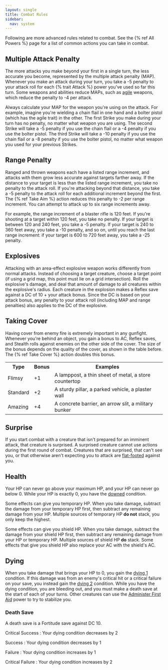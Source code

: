 ```yaml
---
layout: single
title: Combat Rules
sidebar:
  nav: system
---
```


Following are more advanced rules related to combat. See the {% ref All Powers %} page for a list of common actions you can take in combat.

## Multiple Attack Penalty

The more attacks you make beyond your first in a single turn, the less accurate you become, represented by the multiple attack penalty (MAP). Whenever you make an attack during your turn, you take a -5 penalty to your attack roll for each {% trait Attack %} power you've used so far this turn. Some weapons and abilities reduce MAPs, such as [agile](weapons.html#agile) weapons, which reduce the penalty to -4 per attack.

Always calculate your MAP for the weapon you're using on the attack. For example, imagine you're wielding a chain flail in one hand and a bolter pistol (which has the agile trait) in the other. The first Strike you make during your turn has no penalty, no matter what weapon you are using. The second Strike will take a -5 penalty if you use the chain flail or a -4 penalty if you use the bolter pistol. The third Strike will take a -10 penalty if you use the chain flail or a -8 penalty if you use the bolter pistol, no matter what weapon you used for your previous Strikes.

## Range Penalty

Ranged and thrown weapons each have a listed range increment, and attacks with them grow less accurate against targets farther away. If the distance to your target is less than the listed range increment, you take no penalty to the attack roll. If you're attacking beyond that distance, you take a -5 penalty to the attack roll for each additional increment beyond the first. The {% ref Take Aim %} action reduces this penalty to -2 per range increment. You can attempt to attack up to six range increments away.

For example, the range increment of a blaster rifle is 120 feet. If you're shooting at a target within 120 feet, you take no penalty. If your target is between 120 and 240 feet, you take a -5 penalty. If your target is 240 to 360 feet away, you take a -10 penalty, and so on, until you reach the last range increment: if your target is 600 to 720 feet away, you take a -25 penalty.

## Explosives

Attacking with an area-effect explosive weapon works differently from normal attacks. Instead of choosing a target creature, choose a target point (if using a grid map, this point must lie on a grid intersection). Roll the explosive's damage, and deal that amount of damage to all creatures within the explosive's radius. Each creature in the explosion makes a Reflex save against a DC of 10 + your attack bonus. Since the DC is based on your attack bonus, any penalty to your attack roll (including MAP and range penalties) also applies to the DC of the explosive.

## Taking Cover

Having cover from enemy fire is extremely important in any gunfight. Whenever you're behind an object, you gain a bonus to AC, Reflex saves, and Stealth rolls against enemies on the other side of the cover. The size of the bonus depends on the quality of the cover, as shown in the table before. The {% ref Take Cover %} action doubles this bonus.

<table>
  <tr>
    <th>Type</th>
    <th>Bonus</th>
    <th>Examples</th>
  </tr>
  <tr>
    <td>Flimsy</td>
    <td>+1</td>
    <td>A lamppost, a thin sheet of metal, a store countertop</td>
  </tr>
  <tr>
    <td>Standard</td>
    <td>+2</td>
    <td>A sturdy pillar, a parked vehicle, a plaster wall</td>
  </tr>
  <tr>
    <td>Amazing</td>
    <td>+4</td>
    <td>A concrete barrier, an arrow slit, a military bunker</td>
  </tr>
</table>

## Surprise

If you start combat with a creature that isn't prepared for an imminent attack, that creature is surprised. A surprised creature cannot use actions during the first round of combat. Creatures that are surprised, that can't see you, or that otherwise aren't expecting you to attack are [flat-footed](conditions.html#flat-footed) against you.

## Health

Your HP can never go above your maximum HP, and your HP can never go below 0. While your HP is exactly 0, you have the [downed](conditions.html#downed) condition.

Some effects can give you temporary HP. When you take damage, subtract the damage from your temporary HP first, then subtract any remaining damage from your HP. Multiple sources of temporary HP **do not** stack, you only keep the highest.

Some effects can give you shield HP. When you take damage, subtract the damage from your shield HP first, then subtract any remaining damage from your HP or temporary HP. Multiple sources of shield HP **do** stack. Some effects that give you shield HP also replace your AC with the shield's AC.

## Dying

When you take damage that brings your HP to 0, you gain the [dying 1](conditions.html#dying-x) condition. If this damage was from an enemy's critical hit or a critical failure on your save, you instead gain the [dying 2](conditions.html#dying-x) condition. While you have the dying condition, you are bleeding out, and you must make a death save at the start of each of your turns. Other creatures can use the [Administer First Aid](basic-powers.html#administer-first-aid) power to try to stabilize you.

### Death Save

A death save is a Fortitude save against DC 10.

Critical Success
: Your dying condition decreases by 2

Success
: Your dying condition decreases by 1

Failure
: Your dying condition increases by 1

Critical Failure
: Your dying condition increases by 2
